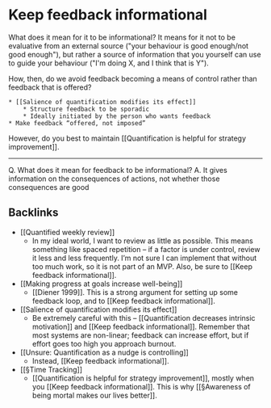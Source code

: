 # Keep feedback informational
What does it mean for it to be informational? It means for it not to be evaluative from an external source ("your behaviour is good enough/not good enough"), but rather a source of information that you yourself can use to guide your behaviour ("I'm doing X, and I think that is Y").

How, then, do we avoid feedback becoming a means of control rather than feedback that is offered?

	* [[Salience of quantification modifies its effect]]
		* Structure feedback to be sporadic
		* Ideally initiated by the person who wants feedback
	* Make feedback “offered, not imposed”

However, do you best to maintain [[Quantification is helpful for strategy improvement]].

---

Q. What does it mean for feedback to be informational?
A. It gives information on the consequences of actions, not whether those consequences are good

## Backlinks
* [[Quantified weekly review]]
	* In my ideal world, I want to review as little as possible. This means something like spaced repetition – if a factor is under control, review it less and less frequently. I’m not sure I can implement that without too much work, so it is not part of an MVP. Also, be sure to [[Keep feedback informational]].
* [[Making progress at goals increase well-being]]
	* [[Diener 1999]]. This is a strong argument for setting up some feedback loop, and to [[Keep feedback informational]]. 
* [[Salience of quantification modifies its effect]]
	* Be extremely careful with this – [[Quantification decreases intrinsic motivation]] and [[Keep feedback informational]]. Remember that most systems are non-linear; feedback can increase effort, but if effort goes too high you approach burnout.
* [[Unsure: Quantification as a nudge is controlling]]
	* Instead, [[Keep feedback informational]].
* [[§Time Tracking]]
	* [[Quantification is helpful for strategy improvement]], mostly when you [[Keep feedback informational]]. This is why [[§Awareness of being mortal makes our lives better]].

<!-- {BearID:EE0DB710-AD59-4AF3-AFD7-0A063E3E5B92-5627-000002794C8ABD99} -->
